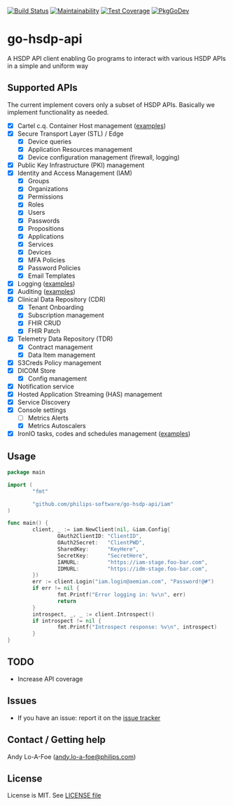 [![Build Status](https://travis-ci.com/philips-software/go-hsdp-api.svg?branch=master)](https://travis-ci.com/philips-software/go-hsdp-api)
[![Maintainability](https://api.codeclimate.com/v1/badges/125caa4282d4d82b84cd/maintainability)](https://codeclimate.com/github/philips-software/go-hsdp-api/maintainability)
[![Test Coverage](https://api.codeclimate.com/v1/badges/125caa4282d4d82b84cd/test_coverage)](https://codeclimate.com/github/philips-software/go-hsdp-api/test_coverage)
[![PkgGoDev](https://pkg.go.dev/badge/github.com/philips-software/go-hsdp-api)](https://pkg.go.dev/github.com/philips-software/go-hsdp-api)

# go-hsdp-api

A HSDP API client enabling Go programs to interact with various HSDP APIs in a simple and uniform way

## Supported APIs

The current implement covers only a subset of HSDP APIs. Basically we implement functionality as needed.

- [x] Cartel c.q. Container Host management ([examples](cartel/README.md))
- [x] Secure Transport Layer (STL) / Edge 
  - [x] Device queries
  - [x] Application Resources management
  - [x] Device configuration management (firewall, logging)
- [x] Public Key Infrastructure (PKI) management
- [x] Identity and Access Management (IAM)
  - [x] Groups
  - [x] Organizations
  - [x] Permissions
  - [x] Roles
  - [x] Users
  - [x] Passwords
  - [x] Propositions
  - [x] Applications
  - [x] Services
  - [x] Devices
  - [x] MFA Policies
  - [x] Password Policies
  - [x] Email Templates
- [x] Logging ([examples](logging/README.md))
- [x] Auditing ([examples](audit/README.md))
- [x] Clinical Data Repository (CDR)
  - [x] Tenant Onboarding
  - [x] Subscription management
  - [x] FHIR CRUD
  - [x] FHIR Patch
- [x] Telemetry Data Repository (TDR)
  - [x] Contract management
  - [x] Data Item management
- [x] S3Creds Policy management
- [x] DICOM Store
  - [x] Config management
- [x] Notification service
- [x] Hosted Application Streaming (HAS) management
- [x] Service Discovery
- [x] Console settings
  - [ ] Metrics Alerts
  - [x] Metrics Autoscalers
- [x] IronIO tasks, codes and schedules management ([examples](iron/README.md))

## Usage

```go
package main

import (
        "fmt"

        "github.com/philips-software/go-hsdp-api/iam"
)

func main() {
        client, _ := iam.NewClient(nil, &iam.Config{
                OAuth2ClientID: "ClientID",
                OAuth2Secret:   "ClientPWD",
                SharedKey:      "KeyHere",
                SecretKey:      "SecretHere",
                IAMURL:         "https://iam-stage.foo-bar.com",
                IDMURL:         "https://idm-stage.foo-bar.com",
        })
        err := client.Login("iam.login@aemian.com", "Password!@#")
        if err != nil {
                fmt.Printf("Error logging in: %v\n", err)
                return
        }
        introspect, _, _ := client.Introspect()
        if introspect != nil {
                fmt.Printf("Introspect response: %v\n", introspect)
        }
}
```

## TODO

- Increase API coverage

## Issues

- If you have an issue: report it on the [issue tracker](https://github.com/philips-software/go-hsdp-api/issues)

## Contact / Getting help

Andy Lo-A-Foe (<andy.lo-a-foe@philips.com>)

## License

License is MIT. See [LICENSE file](LICENSE.md)
